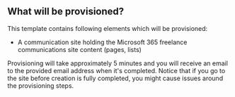 ## What will be provisioned?

This template contains following elements which will be provisioned:

- A communication site holding the Microsoft 365 freelance communications site content (pages, lists)

Provisioning will take approximately 5 minutes and you will receive an email to the provided email address when it's completed. Notice that if you go to the site before creation is fully completed, you might cause issues around the provisioning steps.
